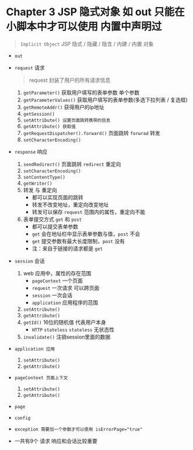 # Chapter 3 JSP 隐式对象 如 out 只能在小脚本中才可以使用 内置中声明过

> `Implicit Object` JSP 隐式 / 隐藏 / 隐含 / 内建 / 内置  对象

- `out`
- `request` 请求

    > request 封装了用户的所有请求信息
    
    1. `getParameter()` 获取用户填写的表单参数 单个参数
    2. `getParameterValues()` 获取用户填写的表单参数(多选下拉列表 / 复选框)
    3. `getRemoteAddr()`  获得用户的ip地址
    4. `getSession()`
    5. `setAttribute() 设置页面跳转携带的信息`
    6. `getAttribute() 获取值`
    7. `getRequestDispatcher().forward()` 页面跳转 `forwrad` 转发
    8. `setCharacterEncoding()`
- `response` 响应
    1. `sendRedirect()` 页面跳转 `redirect` 重定向
    2. `setCharacterEncoding()`
    3. `setContentType()`
    3. `getWriter()`
    2. 转发 与 重定向
        - 都可以实现页面的跳转
        - 转发不改变地址，重定向改变地址
        - 转发可以保存 `request` 范围内的属性，重定向不能
    3. 表单提交方式 `get` 和 `post`
        - 都可以提交表单参数
        - `get` 会在地址栏中显示表单参数与值，`post` 不会
        - `get` 提交参数有最大长度限制，`post` 没有
        - 注：来自于链接的请求都是 `get` 
- `session` 会话
    1. web 应用中，属性的存在范围
        - `pageContext` 一个页面
        - `request` 一次请求 可以跨页面
        - `session` 一次会话
        - `application`  应用程序的范围
    2. `setAttribute()`
    3. `getAttribute()`
    4. `getId()`  16位的随机值 代表用户本身
        - `HTTP` `stateless` `stateless` 无状态性
    5. `invalidate()`  注销session里面的数据
- `application 应用`
    1. `setAttribute()`
    2. `getAttribute()`
- `pageContext 页面上下文`
    1. `setAttribute()`
    2. `getAttribute()`
- `page`
- `config`
- `exception 需要加一个参数才可以使用 isErrorPage="true"`

- 一共有9个 请求 响应和会话比较重要
